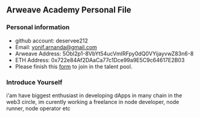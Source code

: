 ## Arweave Academy Personal File

### Personal information

- github account: deservee212
- Email: yonif.arnanda@gmail.com
- Arweave Address: 5Obl2p1-8VbYt54ucVmlRFpy0dQ0VYijayvwZ83n6-8
- ETH Address: 0x722e84Af2DAaCa77c1Dce99a9E5C9c64617E2B03
- Please finish this [form](https://docs.google.com/forms/d/e/1FAIpQLSfWA5fIIcBgmRppm3jNz5vmf9Mai_QMVil-2pO4r7YKn_Zhtw/viewform?usp=sf_link) to join in the talent pool.

### Introduce Yourself
 i'am have biggest enthusiast in developing dApps in many chain in the web3 circle, im curently working a freelance in node developer, node runner, node operator etc
